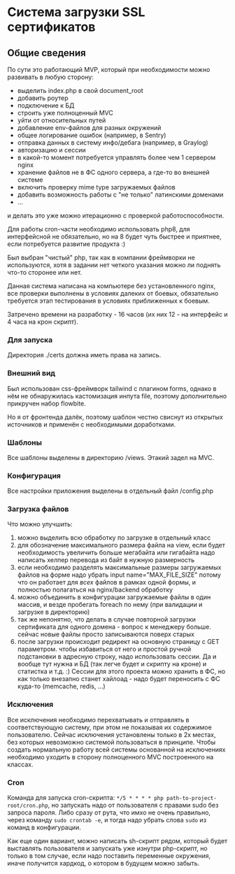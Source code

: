 # Система загрузки SSL сертификатов

## Общие сведения

По сути это работающий MVP, который при необходимости можно развивать 
в любую сторону: 
- выделить index.php в свой document_root
- добавить роутер
- подключение к БД
- строить уже полноценный MVC
- уйти от относительных путей
- добавление env-файлов для разных окружений
- общее логирование ошибок (например, в Sentry)
- отправка данных в систему инфо/дебага (например, в Graylog)
- авторизацию и сессии
- в какой-то момент потребуется управлять более чем 1 сервером nginx
- хранение файлов не в ФС одного сервера, а где-то во внешней системе
- включить проверку mime type загружаемых файлов
- добавить возможность работы с "не только" латинскими доменами
- ... 

и делать это уже можно итерационно с проверкой работоспособности.

Для работы cron-части необходимо использовать php8, для интерфейсной 
не обязательно, но на 8 будет чуть быстрее и приятнее, если потребуется 
развитие продукта :)

Был выбран "чистый" php, так как в компании фреймворки не используются, хотя 
в задании нет четкого указания можно ли поднять что-то сторонее или нет.

Данная система написана на компьютере без установленного nginx, все 
проверки выполнены в условиях далеких от боевых, обязательно требуется 
этап тестирования в условиях приближенных к боевым.

Затречено времени на разработку - 16 часов (их них 12 - на интерфейс и 
4 часа на крон скрипт).  

### Для запуска

Директория ./certs должна иметь права на запись.

### Внешний вид

Был использован css-фреймворк tailwind с плагином forms,
однако в нём не обнаружилась кастомизация инпута file,
поэтому дополнительно прикручен набор flowbite.

Но я от фронтенда далёк, поэтому шаблон честно свиснут из открытых 
источников и применён с необходимыми доработками.

### Шаблоны

Все шаблоны выделены в директорию /views. Этакий задел на MVC.

### Конфигурация

Все настройки приложения выделены в отдельный файл /config.php 

### Загрузка файлов

Что можно улучшить:
1. можно выделить всю обработку по загрузке в отдельный класс
2. для обозначение максимального размера файла на view, если будет 
необходимость увеличить больше мегабайта или гигабайта надо написать
хелпер перевода из байт в нужную размерность
3. если необходимо разделять максимальные размеры загружаемых
файлов на форме надо убрать input name="MAX_FILE_SIZE" потому что 
он работает для _всех_ файлов в рамках одной формы, и полностью 
полагаться на nginx/backend обработку
4. можно объединить в конфигурации загружаемые файлы в один массив, и везде
пробегать foreach по нему (при валидации и загрузке в директорию)
5. так же непонятно, что делать в случае повторной загрузки сертификата
для одного домена - вопрос к менеджеру больше. сейчас новые файлы просто
записываются поверх старых
6. после загрузки происходит редирект на основную страницу с GET
параметром. чтобы избавиться от него и простой ручной подстановки в
адресную строку, надо использовать сессии. Да и вообще тут нужна и БД
(так легче будет и скрипту на кроне) и статистка и т.д. :) Сессии для 
этого проекта можно хранить в ФС, но как только внезапно станет хайлоад - 
надо будет переносить с ФС куда-то (memcache, redis, ...)

### Исключения

Все исключения необходимо перехватывать и отправлять в 
соответствующую систему, при этом не показывая их содержимое
пользователю. Сейчас исключения установлены только в 2х местах, без которых
невозможно системой пользоваться в принципе. Чтобы создать нормальную работу 
всей системы основанной на исключениях необходимо уходить в сторону 
полноценного MVC построенного на классах.

### Cron

Команда для запуска cron-скрипта:
`*/5 * * * * php path-to-project-root/cron.php`, но запускать надо от 
пользователя с правами sudo без запроса пароля. Либо сразу от рута, что 
имхо не очень правильно, через команду `sudo crontab -e`, и тогда надо 
убрать слова `sudo` из команд в конфигурации.

Как еще один вариант, можно написать sh-скрипт рядом, который будет 
выставлять пользователя и запускать уже изнутри php-скрипт, но только 
в том случае, если надо поставить переменные окружения, иначе получится 
хардкод, о котором в будущем можно забыть.